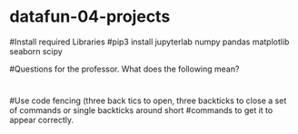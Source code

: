 # datafun-04-projects

#Install required Libraries
#pip3 install jupyterlab numpy pandas matplotlib seaborn scipy

#Questions for the professor.  What does the following mean?
#
#Use code fencing (three back tics to open, three backticks  to close a set of commands or single backticks around short #commands to get it to appear correctly. 

